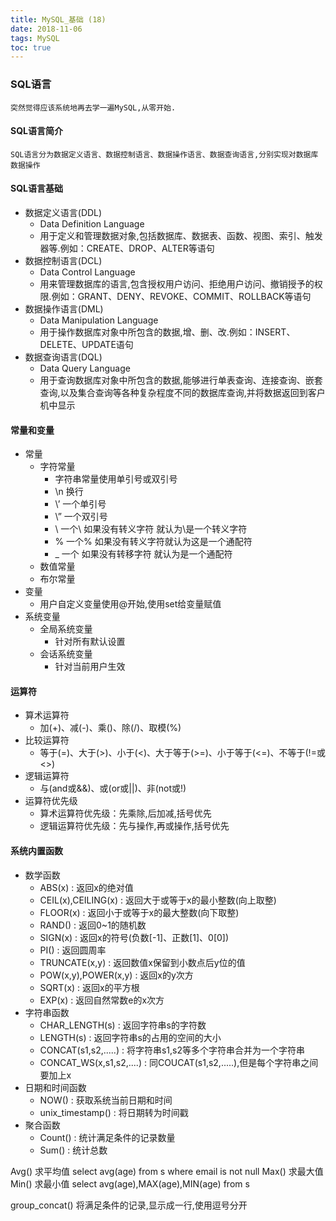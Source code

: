 ```yaml
---
title: MySQL_基础 (18)
date: 2018-11-06
tags: MySQL
toc: true
---
```


### SQL语言
    突然觉得应该系统地再去学一遍MySQL,从零开始.

<!-- more -->

#### SQL语言简介
    SQL语言分为数据定义语言、数据控制语言、数据操作语言、数据查询语言,分别实现对数据库数据操作

#### SQL语言基础
- 数据定义语言(DDL)
    * Data Definition Language
    * 用于定义和管理数据对象,包括数据库、数据表、函数、视图、索引、触发器等.例如：CREATE、DROP、ALTER等语句
- 数据控制语言(DCL)
    * Data Control Language
    * 用来管理数据库的语言,包含授权用户访问、拒绝用户访问、撤销授予的权限.例如：GRANT、DENY、REVOKE、COMMIT、ROLLBACK等语句
- 数据操作语言(DML)
    * Data Manipulation Language
    * 用于操作数据库对象中所包含的数据,增、删、改.例如：INSERT、DELETE、UPDATE语句
- 数据查询语言(DQL)
    * Data Query Language
    * 用于查询数据库对象中所包含的数据,能够进行单表查询、连接查询、嵌套查询,以及集合查询等各种复杂程度不同的数据库查询,并将数据返回到客户机中显示

#### 常量和变量
- 常量
    * 字符常量
        * 字符串常量使用单引号或双引号
        * \n 换行
        * \’ 一个单引号
        * \” 一个双引号
        * \ 一个\ 如果没有转义字符 就认为\是一个转义字符
        * \% 一个% 如果没有转义字符就认为这是一个通配符
        * _ 一个 如果没有转移字符 就认为是一个通配符
    * 数值常量
    * 布尔常量
- 变量
    * 用户自定义变量使用@开始,使用set给变量赋值
- 系统变量
    * 全局系统变量
        * 针对所有默认设置
    * 会话系统变量
        * 针对当前用户生效

#### 运算符
- 算术运算符
    * 加(+)、减(-)、乘()、除(/)、取模(%)
- 比较运算符
    * 等于(=)、大于(>)、小于(<)、大于等于(>=)、小于等于(<=)、不等于(!=或<>)
- 逻辑运算符
    * 与(and或&&)、或(or或||)、非(not或!)
- 运算符优先级
    * 算术运算符优先级：先乘除,后加减,括号优先
    * 逻辑运算符优先级：先与操作,再或操作,括号优先

#### 系统内置函数
- 数学函数
    * ABS(x) : 返回x的绝对值
    * CEIL(x),CEILING(x) : 返回大于或等于x的最小整数(向上取整)
    * FLOOR(x) : 返回小于或等于x的最大整数(向下取整)
    * RAND() : 返回0~1的随机数
    * SIGN(x) : 返回x的符号(负数[-1]、正数[1]、0[0])
    * PI() : 返回圆周率
    * TRUNCATE(x,y) : 返回数值x保留到小数点后y位的值
    * POW(x,y),POWER(x,y) : 返回x的y次方
    * SQRT(x) : 返回x的平方根
    * EXP(x) : 返回自然常数e的x次方
- 字符串函数
    * CHAR_LENGTH(s) : 返回字符串s的字符数
    * LENGTH(s) : 返回字符串s的占用的空间的大小
    * CONCAT(s1,s2,.....) : 将字符串s1,s2等多个字符串合并为一个字符串
    * CONCAT_WS(x,s1,s2,....) : 同COUCAT(s1,s2,.....),但是每个字符串之间要加上x
- 日期和时间函数
    * NOW() : 获取系统当前日期和时间
    * unix_timestamp() : 将日期转为时间戳
- 聚合函数
    * Count() : 统计满足条件的记录数量
    * Sum() : 统计总数

Avg() 求平均值
select avg(age) from s where email is not null
Max() 求最大值
Min() 求最小值
select avg(age),MAX(age),MIN(age) from s

group_concat() 将满足条件的记录,显示成一行,使用逗号分开

